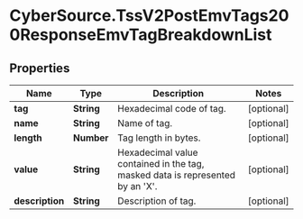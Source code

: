 # CyberSource.TssV2PostEmvTags200ResponseEmvTagBreakdownList

## Properties
Name | Type | Description | Notes
------------ | ------------- | ------------- | -------------
**tag** | **String** | Hexadecimal code of tag.  | [optional] 
**name** | **String** | Name of tag.  | [optional] 
**length** | **Number** | Tag length in bytes.  | [optional] 
**value** | **String** | Hexadecimal value contained in the tag, masked data is represented by an &#39;X&#39;.  | [optional] 
**description** | **String** | Description of tag.  | [optional] 


